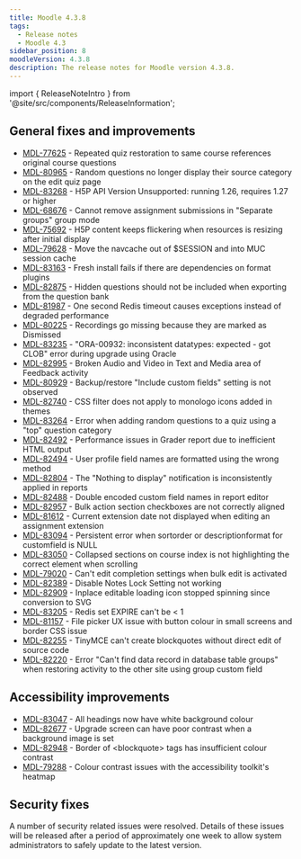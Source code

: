 ```yaml
---
title: Moodle 4.3.8
tags:
  - Release notes
  - Moodle 4.3
sidebar_position: 8
moodleVersion: 4.3.8
description: The release notes for Moodle version 4.3.8.
---
```


import { ReleaseNoteIntro } from '@site/src/components/ReleaseInformation';

<ReleaseNoteIntro releaseName={frontMatter.moodleVersion} />

## General fixes and improvements
<!-- cspell:disable -->
- [MDL-77625](https://tracker.moodle.org/browse/MDL-77625) - Repeated quiz restoration to same course references original course questions
- [MDL-80965](https://tracker.moodle.org/browse/MDL-80965) - Random questions no longer display their source category on the edit quiz page
- [MDL-83268](https://tracker.moodle.org/browse/MDL-83268) - H5P API Version Unsupported: running 1.26, requires 1.27 or higher
- [MDL-68676](https://tracker.moodle.org/browse/MDL-68676) - Cannot remove assignment submissions in "Separate groups" group mode
- [MDL-75692](https://tracker.moodle.org/browse/MDL-75692) - H5P content keeps flickering when resources is resizing after initial display
- [MDL-79628](https://tracker.moodle.org/browse/MDL-79628) - Move the navcache out of $SESSION and into MUC session cache
- [MDL-83163](https://tracker.moodle.org/browse/MDL-83163) - Fresh install fails if there are dependencies on format plugins
- [MDL-82875](https://tracker.moodle.org/browse/MDL-82875) - Hidden questions should not be included when exporting from the question bank
- [MDL-81987](https://tracker.moodle.org/browse/MDL-81987) - One second Redis timeout causes exceptions instead of degraded performance
- [MDL-80225](https://tracker.moodle.org/browse/MDL-80225) - Recordings go missing because they are marked as Dismissed
- [MDL-83235](https://tracker.moodle.org/browse/MDL-83235) - "ORA-00932: inconsistent datatypes: expected - got CLOB" error during upgrade using Oracle
- [MDL-82995](https://tracker.moodle.org/browse/MDL-82995) - Broken Audio and Video in Text and Media area of Feedback activity
- [MDL-80929](https://tracker.moodle.org/browse/MDL-80929) - Backup/restore "Include custom fields" setting is not observed
- [MDL-82740](https://tracker.moodle.org/browse/MDL-82740) - CSS filter does not apply to monologo icons added in themes
- [MDL-83264](https://tracker.moodle.org/browse/MDL-83264) - Error when adding random questions to a quiz using a "top" question category
- [MDL-82492](https://tracker.moodle.org/browse/MDL-82492) - Performance issues in Grader report due to inefficient HTML output
- [MDL-82494](https://tracker.moodle.org/browse/MDL-82494) - User profile field names are formatted using the wrong method
- [MDL-82804](https://tracker.moodle.org/browse/MDL-82804) - The "Nothing to display" notification is inconsistently applied in reports
- [MDL-82488](https://tracker.moodle.org/browse/MDL-82488) - Double encoded custom field names in report editor
- [MDL-82957](https://tracker.moodle.org/browse/MDL-82957) - Bulk action section checkboxes are not correctly aligned
- [MDL-81612](https://tracker.moodle.org/browse/MDL-81612) - Current extension date not displayed when editing an assignment extension
- [MDL-83094](https://tracker.moodle.org/browse/MDL-83094) - Persistent error when sortorder or descriptionformat for customfield is NULL
- [MDL-83050](https://tracker.moodle.org/browse/MDL-83050) - Collapsed sections on course index is not highlighting the correct element when scrolling
- [MDL-79020](https://tracker.moodle.org/browse/MDL-79020) - Can't edit completion settings when bulk edit is activated
- [MDL-82389](https://tracker.moodle.org/browse/MDL-82389) - Disable Notes Lock Setting not working
- [MDL-82909](https://tracker.moodle.org/browse/MDL-82909) - Inplace editable loading icon stopped spinning since conversion to SVG
- [MDL-83205](https://tracker.moodle.org/browse/MDL-83205) - Redis set EXPIRE can't be < 1
- [MDL-81157](https://tracker.moodle.org/browse/MDL-81157) - File picker UX issue with button colour in small screens and border CSS issue
- [MDL-82255](https://tracker.moodle.org/browse/MDL-82255) - TinyMCE can't create blockquotes without direct edit of source code
- [MDL-82220](https://tracker.moodle.org/browse/MDL-82220) - Error "Can't find data record in database table groups" when restoring activity to the other site using group custom field
<!-- cspell:enable -->

## Accessibility improvements
<!-- cspell:disable -->
- [MDL-83047](https://tracker.moodle.org/browse/MDL-83047) - All headings now have white background colour
- [MDL-82677](https://tracker.moodle.org/browse/MDL-82677) - Upgrade screen can have poor contrast when a background image is set
- [MDL-82948](https://tracker.moodle.org/browse/MDL-82948) - Border of &lt;blockquote&gt; tags has insufficient colour contrast
- [MDL-79288](https://tracker.moodle.org/browse/MDL-79288) - Colour contrast issues with the accessibility toolkit's heatmap
<!-- cspell:enable -->

## Security fixes

A number of security related issues were resolved. Details of these issues will be released after a period of approximately one week to allow system administrators to safely update to the latest version.
